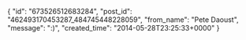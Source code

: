  {
   "id": "673526512683284",
   "post_id": "462493170453287_484745448228059",
   "from_name": "Pete Daoust",
   "message": ":)",
   "created_time": "2014-05-28T23:25:33+0000"
 }
